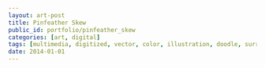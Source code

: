 ```yaml
---
layout: art-post
title: Pinfeather Skew
public_id: portfolio/pinfeather_skew
categories: [art, digital]
tags: [multimedia, digitized, vector, color, illustration, doodle, surreal]
date: 2014-01-01
---
```

